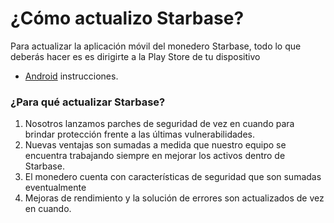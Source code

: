 # ¿Cómo actualizo Starbase?

Para actualizar la aplicación móvil del monedero Starbase, todo lo que deberás hacer es es dirigirte a la Play Store de tu dispositivo

- [Android](https://support.google.com/googleplay/answer/113412) instrucciones.

### ¿Para qué actualizar Starbase?

1. Nosotros lanzamos parches de seguridad de vez en cuando para brindar protección frente a las últimas vulnerabilidades.
2. Nuevas ventajas son sumadas a medida que nuestro equipo se encuentra trabajando  siempre en mejorar los activos dentro de Starbase.
3. El monedero cuenta con características de seguridad que son sumadas eventualmente
4. Mejoras de rendimiento y la solución de errores son actualizados de vez en cuando.


